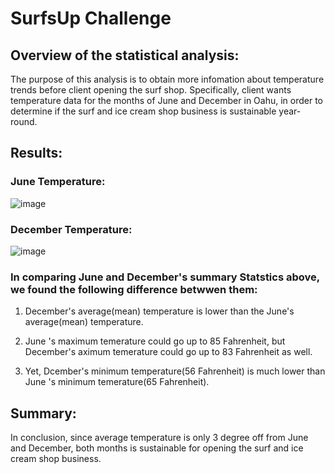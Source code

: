# SurfsUp Challenge

## Overview of the statistical analysis:
The purpose of this analysis is to obtain more infomation about temperature trends before client opening the surf shop.
Specifically, client wants temperature data for the months of June and December in Oahu, in order to determine if the surf and ice cream shop business is sustainable year-round.

## Results:

### June Temperature:

![image](https://user-images.githubusercontent.com/109333158/204170813-f6923bf7-2537-43e6-ab7e-ec91daa9de04.png)

### December Temperature:

![image](https://user-images.githubusercontent.com/109333158/204170859-6a63d30f-d4e3-4d0f-911a-fc4e5bfa2f3a.png)

### In comparing June and December's summary Statstics above, we found the following difference betwwen them:

1. December's average(mean) temperature is lower than the June's average(mean) temperature.

2. June 's maximum temerature could go up to 85 Fahrenheit, but December's aximum temerature could go up to 83 Fahrenheit as well.

3. Yet, Dcember's minimum temperature(56 Fahrenheit) is much lower than June 's minimum temerature(65 Fahrenheit). 

## Summary:
In conclusion, since average temperature is only 3 degree off from June and December, both months is sustainable for opening the surf and ice cream shop business.
